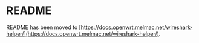 # README

README has been moved to [https://docs.openwrt.melmac.net/wireshark-helper/](https://docs.openwrt.melmac.net/wireshark-helper/).
